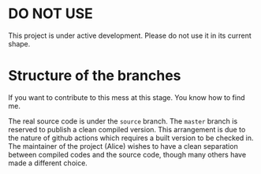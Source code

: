 # DO NOT USE

This project is under active development. Please do not use it in its current shape.

# Structure of the branches

If you want to contribute to this mess at this stage. You know how to find me.

The real source code is under the `source` branch. The `master` branch is reserved to publish a clean compiled version. This arrangement is due to the nature of github actions which requires a built version to be checked in. The maintainer of the project (Alice) wishes to have a clean separation between compiled codes and the source code, though many others have made a different choice.

